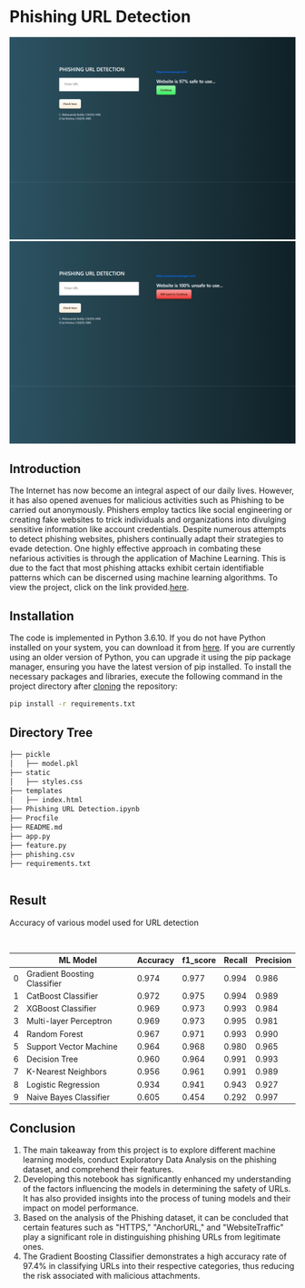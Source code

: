 # Phishing URL Detection 
![alt text](image.png)
![alt text](image-1.png)




## Introduction
The Internet has now become an integral aspect of our daily lives. However, it has also opened avenues for malicious activities such as Phishing to be carried out anonymously. Phishers employ tactics like social engineering or creating fake websites to trick individuals and organizations into divulging sensitive information like account credentials. Despite numerous attempts to detect phishing websites, phishers continually adapt their strategies to evade detection. One highly effective approach in combating these nefarious activities is through the application of Machine Learning. This is due to the fact that most phishing attacks exhibit certain identifiable patterns which can be discerned using machine learning algorithms. To view the project, click on the link provided.[here]("/").


## Installation
The code is implemented in Python 3.6.10. If you do not have Python installed on your system, you can download it from [here](https://www.python.org/downloads/). If you are currently using an older version of Python, you can upgrade it using the pip package manager, ensuring you have the latest version of pip installed. To install the necessary packages and libraries, execute the following command in the project directory after [cloning](https://www.howtogeek.com/451360/how-to-clone-a-github-repository/) the repository:
```bash
pip install -r requirements.txt
```

## Directory Tree 
```
├── pickle
│   ├── model.pkl
├── static
│   ├── styles.css
├── templates
│   ├── index.html
├── Phishing URL Detection.ipynb
├── Procfile
├── README.md
├── app.py
├── feature.py
├── phishing.csv
├── requirements.txt


```



## Result

Accuracy of various model used for URL detection
<br>

<br>

||ML Model|	Accuracy|  	f1_score|	Recall|	Precision|
|---|---|---|---|---|---|
0|	Gradient Boosting Classifier|	0.974|	0.977|	0.994|	0.986|
1|	CatBoost Classifier|	        0.972|	0.975|	0.994|	0.989|
2|	XGBoost Classifier| 	        0.969|	0.973|	0.993|	0.984|
3|	Multi-layer Perceptron|	        0.969|	0.973|	0.995|	0.981|
4|	Random Forest|	                0.967|	0.971|	0.993|	0.990|
5|	Support Vector Machine|	        0.964|	0.968|	0.980|	0.965|
6|	Decision Tree|      	        0.960|	0.964|	0.991|	0.993|
7|	K-Nearest Neighbors|        	0.956|	0.961|	0.991|	0.989|
8|	Logistic Regression|        	0.934|	0.941|	0.943|	0.927|
9|	Naive Bayes Classifier|     	0.605|	0.454|	0.292|	0.997|






## Conclusion
1. The main takeaway from this project is to explore different machine learning models, conduct Exploratory Data Analysis on the phishing dataset, and comprehend their features.
2. Developing this notebook has significantly enhanced my understanding of the factors influencing the models in determining the safety of URLs. It has also provided insights into the process of tuning models and their impact on model performance.
3. Based on the analysis of the Phishing dataset, it can be concluded that certain features such as "HTTPS," "AnchorURL," and "WebsiteTraffic" play a significant role in distinguishing phishing URLs from legitimate ones.
4. The Gradient Boosting Classifier demonstrates a high accuracy rate of 97.4% in classifying URLs into their respective categories, thus reducing the risk associated with malicious attachments.
